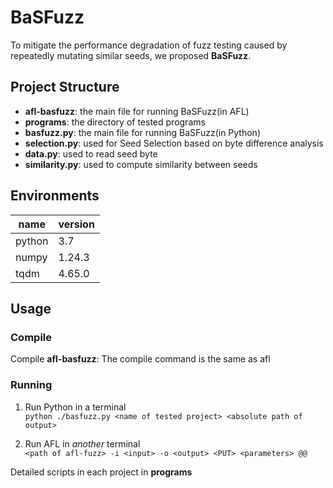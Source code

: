 # BaSFuzz
To mitigate the performance degradation of fuzz testing caused by repeatedly mutating similar seeds, we proposed **BaSFuzz**.

## Project Structure
 * **afl-basfuzz**: the main file for running BaSFuzz(in AFL)
 * **programs**: the directory of tested programs
 * **basfuzz.py**: the main file for running BaSFuzz(in Python)
 * **selection.py**: used for Seed Selection based on byte difference analysis
 * **data.py**: used to read seed byte
 * **similarity.py**: used to compute similarity between seeds

## Environments
| name   | version |
|--------|---------|
| python | 3.7     |
| numpy  | 1.24.3  |
| tqdm   | 4.65.0  |


## Usage

### Compile
Compile **afl-basfuzz**: The compile command is the same as afl

### Running
1. Run Python in a terminal  
`python ./basfuzz.py <name of tested project> <absolute path of output>`  

2. Run AFL in _another_ terminal  
`<path of afl-fuzz> -i <input> -o <output> <PUT> <parameters> @@`


Detailed scripts in each project in **programs**